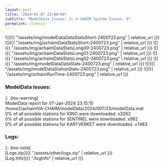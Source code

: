 ```yaml
---
layout: post
title: "2024-01-07 23:00:00"
subtitle: "ModelData Issues: 3; A-CHAIM System Issues: 0"
permalink: /latest/
---
```


![]({{ "/assets/img/modelDataDataStatsShort-2400723.png" | relative_url }})
![]({{ "/assets/img/achaimDataStatsShort-2400723.png" | relative_url }})
![]({{ "/assets/img/achaimDataStatsLong00-2400723.png" | relative_url }})
![]({{ "/assets/img/achaimDataStatsLong01-2400723.png" | relative_url }})
![]({{ "/assets/img/achaimDataStatsLong02-2400723.png" | relative_url }})
![]({{ "/assets/img/modelDataDataStats-2400723.png" | relative_url }})
![]({{ "/assets/img/modelDataStationStats-2400723.png" | relative_url }})
![]({{ "/assets/img/achaimRunTime-2400723.png" | relative_url }})


### ModelData Issues:  
  
{: .box-warning}  
 ModelData report for 07-Jan-2024 23:15:15   
 /home2/achaim1/A-CHAIM/modelData/2024/007/23/modelData.mat   
 0% of all possible stations for IONO were downloaded. x3262   
 0% of all possible stations for SENTINEL were downloaded. x982   
 0% of all possible stations for KARTVERKET were downloaded. x7483   
  


### Logs:  
  
{: .box-note}  
[Logs.zip]({{ "/assets/other/logs.zip" | relative_url }})  
[Log Info]({{ "/logInfo" | relative_url }})  
